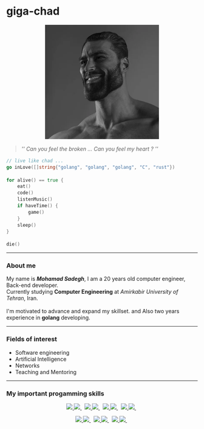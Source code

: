 # giga-chad
<p align="center">

  <img src="./icons/4_5861882871521742335.png" width="300" height="300" />

> _'' Can you feel the broken ... 
> Can you feel my heart ? ''_

</p>

```go
// live like chad ...
go inLove([]string{"golang", "golang", "golang", "C", "rust"})

for alive() == true {
    eat()
    code()
	listenMusic()
    if haveTime() {
        game()
    }
    sleep()
}

die()
```
___

### About me
My name is ***Mohamad Sadegh***, I am a 20 years old computer engineer, Back-end developer.<br />
Currently studying **Computer Engineering** at _Amirkabir University of Tehran_, Iran.<br /><br />
I'm motivated to advance and expand my skillset.
and Also two years experience in **golang** developing.<br />

___

### Fields of interest
- Software engineering
- Artificial Intelligence
- Networks
- Teaching and Mentoring

 ___

### My important progamming skills
<p align="center">

<a target="_blank" href="https://github.com/yurijserrano/LANGUAGES-TOOLS-LOGOS/tree/master/others">
	<img src="https://img.shields.io/badge/Golang-blue?style=for-the-badge&color=03f0fc" />
	<img src="https://github.com/yurijserrano/Github-Profile-Readme-Logos/blob/master/programming%20languages/go.svg" width="30" />
</a>&nbsp;
<a target="_blank" href="https://github.com/yurijserrano/LANGUAGES-TOOLS-LOGOS/tree/master/ides">
	<img src="https://img.shields.io/badge/C%20Programming%20Language-gray?style=for-the-badge&color=666666" />
	<img src="https://github.com/yurijserrano/Github-Profile-Readme-Logos/blob/master/programming%20languages/c.svg" width="30" />
</a>&nbsp;
<a target="_blank" href="https://github.com/yurijserrano/LANGUAGES-TOOLS-LOGOS/tree/master/databases">
	<img src="https://img.shields.io/badge/Ruby-red?style=for-the-badge&color=70092f" />
	<img src="https://github.com/yurijserrano/Github-Profile-Readme-Logos/blob/master/programming%20languages/ruby.svg" width="30" />
</a>&nbsp;
<a target="_blank" href="https://github.com/yurijserrano/LANGUAGES-TOOLS-LOGOS/tree/master/frameworks">
	<img src="https://img.shields.io/badge/Python-blue?style=for-the-badge&color=094e87" />
	<img src="https://github.com/yurijserrano/Github-Profile-Readme-Logos/blob/master/programming%20languages/python.svg" width="30" />
</a>&nbsp;

</p>

<p align="center">

<a target="_blank" href="https://github.com/yurijserrano/LANGUAGES-TOOLS-LOGOS/tree/master/databases">
	<img src="https://img.shields.io/badge/JavaScript-black?style=for-the-badge&color=d9d021" />
	<img src="https://github.com/yurijserrano/Github-Profile-Readme-Logos/blob/master/programming%20languages/javascript.svg" width="30" />
</a>&nbsp;
<a target="_blank" href="https://github.com/yurijserrano/LANGUAGES-TOOLS-LOGOS/tree/master/cloud">
	<img src="https://img.shields.io/badge/ShellScript-black?style=for-the-badge&color=09cc5f" />
	<img src="https://github.com/yurijserrano/Github-Profile-Readme-Logos/blob/master/programming%20languages/bash.svg" width="30" />
</a>&nbsp;
<a target="_blank" href="https://github.com/yurijserrano/LANGUAGES-TOOLS-LOGOS/tree/master/cloud">
	<img src="https://img.shields.io/badge/Docker-blue?style=for-the-badge&color=0977bb" />
	<img src="https://github.com/yurijserrano/Github-Profile-Readme-Logos/blob/master/cloud/docker.svg" width="30" />
</a>&nbsp;

</p>

